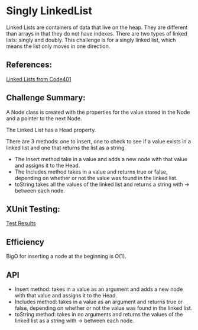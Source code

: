 # Singly LinkedList

Linked Lists are containers of data that live on the heap. They are different than arrays in that they do not have indexes. There are two types of linked lists: singly and doubly. 
This challenge is for a singly linked list, which means the list only moves in one direction.

## References:
[Linked Lists from Code401](https://github.com/codefellows/seattle-dotnet-401d10/tree/master/Class05/demo)
## Challenge Summary:
A Node class is created with the properties for the value stored in the Node and a pointer to the next Node.

The Linked List has a Head property. 

There are 3 methods: one to insert, one to check to see if a value exists in a linked list and one that returns the list as a string.
* The Insert method take in a value and adds a new node with that value and assigns it to the Head.
* The Includes method takes in a value and returns true or false, depending on whether or not the value was found in the linked list.
* toString takes all the values of the linked list and returns a string with -> between each node.

## XUnit Testing:
[Test Results](https://i.imgur.com/GaQE58u.png)

## Efficiency

BigO for inserting a node at the beginning is O(1).

## API
* Insert method: takes in a value as an argument and adds a new node with that value and assigns it to the Head.
* Includes method: takes in a value as an argument and returns true or false, depending on whether or not the value was found in the linked list.
* toString method: takes in no arguments and returns the values of the linked list as a string with -> between each node. 
